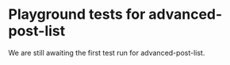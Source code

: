 # Playground tests for advanced-post-list
We are still awaiting the first test run for advanced-post-list.
